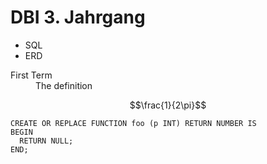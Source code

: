 # DBI 3. Jahrgang

- SQL
- ERD

<dl>
  <dt>First Term</dt>
  <dd>The definition</dd>
</dl>

$$\frac{1}{2\pi}$$

```plsql
CREATE OR REPLACE FUNCTION foo (p INT) RETURN NUMBER IS
BEGIN
  RETURN NULL;
END;
```
